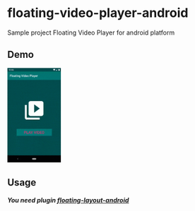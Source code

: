 # floating-video-player-android
Sample project Floating Video Player for android platform

## Demo
<div style="dispaly:flex">
    <img src="/sample2.gif" width="24%">
</div>

## Usage
##### You need plugin [floating-layout-android](https://github.com/HamedTaherpour/floating-layout-android)


